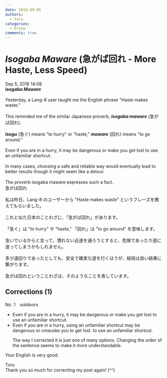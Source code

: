 ```yaml
---
date: 2018-09-05
authors:
  - toru
categories:
  - Essay
comments: true
---
```


# <strong><em>Isogaba Maware</strong></em> (急がば回れ - More Haste, Less Speed)
<div class="date">Sep 5, 2018 14:08</div>
<div id="post"><div id="body_show_ori">
<strong><em>Isogaba Maware</strong></em><br/><br/>Yesterday, a Lang-8 user taught me the English phrase "Haste makes waste."<br/><br/>This reminded me of the similar Japanese proverb, <strong><em>isogaba maware</em></strong> (急がば回れ).<br/><br/><strong><em>Isogu</em></strong> (急ぐ) means "to hurry" or "haste," <strong><em>maware</em></strong> (回れ) means "to go around."<br/><br/>Even if you are in a hurry, it may be dangerous or make you get lost to use an unfamiliar shortcut.<br/><br/>In many cases, choosing a safe and reliable way would eventually lead to better results though it might seem like a detour.<br/><br/>The proverb isogaba maware expresses such a fact.
</div></div>

<!-- more -->

<div id="post_ja"><div id="body_show_mo">
急がば回れ<br/><br/>私は昨日、Lang-8 のユーザーから "Haste makes waste" というフレーズを教えてもらいました。<br/><br/>これと似た日本のことわざに、「急がば回れ」があります。<br/><br/>「急ぐ」は "to hurry" や "haste," 「回れ」は "to go around" を意味します。<br/><br/>急いでいるからと言って、慣れない近道を通ろうとすると、危険であったり道に迷ってしまうかもしれません。<br/><br/>多少遠回りであったとしても、安全で確実な道を行くほうが、結局は良い結果に繋がります。<br/><br/>急がば回れということわざは、そのようなことを表しています。
</div></div>

## Corrections (1)
<div id="block"><div class="first_name"> No. 1　<span class="just_name">outdoors</span></div><div id="block2">
<ul class="correction_field">
<li class="incorrect">Even if you are in a hurry, it may be dangerous or make you get lost to use an unfamiliar shortcut.</li>
<li class="corrected correct">
Even if you are in a hurry, <span class="f_red">us</span>i<span class="f_red">ng an unfamiliar shor</span>t<span class="f_red">cut</span> may be dangerous or <span class="f_red">c</span><span class="f_gray"><span class="sline">m</span></span>a<span class="f_red">us</span><span class="f_gray"><span class="sline">k</span></span>e you <span class="f_red">to </span>get lost<span class="f_red">.</span> <span class="f_gray"><span class="sline">to use an unfamiliar shortcut.</span></span>
<p class="correction_comment">The way I corrected it is just one of many options. Changing the order of the sentence seems to make it more understandable.</p>
</li>
</ul>
<p class="comment_small">
 Your English is very good.
</p>

</div><div class="name"><span class="just_name">Toru</span><br>
Thank you so much for correcting my post again! (^^)
</div>
</div>
